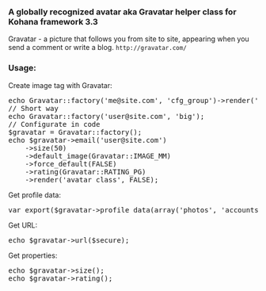 ### A globally recognized avatar aka Gravatar helper class for Kohana framework 3.3
Gravatar - a picture that follows you from site to site, 
appearing when you send a comment or write a blog. `http://gravatar.com/`

### Usage:
Create image tag with Gravatar:
<pre>
echo Gravatar::factory('me@site.com', 'cfg_group')->render('img_class_attr', $secure);
// Short way
echo Gravatar::factory('user@site.com', 'big');
// Configurate in code
$gravatar = Gravatar::factory();
echo $gravatar->email('user@site.com')
	->size(50)
	->default_image(Gravatar::IMAGE_MM)
	->force_default(FALSE)
	->rating(Gravatar::RATING_PG)
	->render('avatar_class', FALSE);
</pre>
Get profile data:
<pre>
var_export($gravatar->profile_data(array('photos', 'accounts')));
</pre>
Get URL:
<pre>
echo $gravatar->url($secure);
</pre>
Get properties:
<pre>
echo $gravatar->size();
echo $gravatar->rating();
</pre>